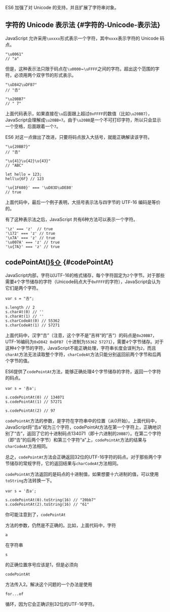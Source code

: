 ES6 加强了对 Unicode 的支持，并且扩展了字符串对象。

## 字符的 Unicode 表示法 {#字符的-Unicode-表示法}

JavaScript 允许采用`\uxxxx`形式表示一个字符，其中`xxxx`表示字符的 Unicode 码点。

```
"\u0061"
// "a"
```

但是，这种表示法只限于码点在`\u0000`~`\uFFFF`之间的字符。超出这个范围的字符，必须用两个双字节的形式表示。

```
"\uD842\uDFB7"
// "𠮷"

"\u20BB7"
// " 7"
```

上面代码表示，如果直接在`\u`后面跟上超过`0xFFFF`的数值（比如`\u20BB7`），JavaScript会理解成`\u20BB+7`。由于`\u20BB`是一个不可打印字符，所以只会显示一个空格，后面跟着一个`7`。

ES6 对这一点做出了改进，只要将码点放入大括号，就能正确解读该字符。

```
"\u{20BB7}"
// "𠮷"

"\u{41}\u{42}\u{43}"
// "ABC"

let hello = 123;
hell\u{6F} // 123

'\u{1F680}' === '\uD83D\uDE80'
// true
```

上面代码中，最后一个例子表明，大括号表示法与四字节的 UTF-16 编码是等价的。

有了这种表示法之后，JavaScript 共有6种方法可以表示一个字符。

```
'\z' === 'z'  // true
'\172' === 'z' // true
'\x7A' === 'z' // true
'\u007A' === 'z' // true
'\u{7A}' === 'z' // true
```

## codePointAt\(\)[§](http://es6.ruanyifeng.com/#docs/string#codePointAt)[⇧](http://es6.ruanyifeng.com/#docs/string) {#codePointAt}

JavaScript内部，字符以UTF-16的格式储存，每个字符固定为`2`个字节。对于那些需要`4`个字节储存的字符（Unicode码点大于`0xFFFF`的字符），JavaScript会认为它们是两个字符。

```
var s = "𠮷";

s.length // 2
s.charAt(0) // ''
s.charAt(1) // ''
s.charCodeAt(0) // 55362
s.charCodeAt(1) // 57271
```

上面代码中，汉字“𠮷”（注意，这个字不是”吉祥“的”吉“）的码点是`0x20BB7`，UTF-16编码为`0xD842 0xDFB7`（十进制为`55362 57271`），需要`4`个字节储存。对于这种`4`个字节的字符，JavaScript不能正确处理，字符串长度会误判为`2`，而且`charAt`方法无法读取整个字符，`charCodeAt`方法只能分别返回前两个字节和后两个字节的值。

ES6提供了`codePointAt`方法，能够正确处理4个字节储存的字符，返回一个字符的码点。

```
var s = '𠮷a';

s.codePointAt(0) // 134071
s.codePointAt(1) // 57271

s.codePointAt(2) // 97
```

`codePointAt`方法的参数，是字符在字符串中的位置（从0开始）。上面代码中，JavaScript将“𠮷a”视为三个字符，codePointAt方法在第一个字符上，正确地识别了“𠮷”，返回了它的十进制码点134071（即十六进制的`20BB7`）。在第二个字符（即“𠮷”的后两个字节）和第三个字符“a”上，`codePointAt`方法的结果与`charCodeAt`方法相同。

总之，`codePointAt`方法会正确返回32位的UTF-16字符的码点。对于那些两个字节储存的常规字符，它的返回结果与`charCodeAt`方法相同。

`codePointAt`方法返回的是码点的十进制值，如果想要十六进制的值，可以使用`toString`方法转换一下。

```
var s = '𠮷a';

s.codePointAt(0).toString(16) // "20bb7"
s.codePointAt(2).toString(16) // "61"
```

你可能注意到了，`codePointAt`

方法的参数，仍然是不正确的。比如，上面代码中，字符

`a`

在字符串

`s`

的正确位置序号应该是1，但是必须向

`codePointAt`

方法传入2。解决这个问题的一个办法是使用

`for...of`

循环，因为它会正确识别32位的UTF-16字符。

